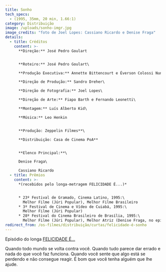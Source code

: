 ```yaml
---
title: Sonho
tech_specs:
  - (1995, 35mm, 20 min, 1.66:1)
category: Distribuição
image: /uploads/sonho-imgr.jpg
image_credits: "foto de Joel Lopes: Cassiano Ricardo e Denise Fraga"
details:
  - title: Créditos
    content: >-
      **Direção:** José Pedro Goulart


      **Roteiro:** José Pedro Goulart\

      **Produção Executiva:** Annette Bittencourt e Éverson Colossi Nunes (Gringo)\

      **Direção de Produção:** Sandro Dreher\

      **Direção de Fotografia:** Joel Lopes\

      **Direção de Arte:** Fiapo Barth e Fernando Leonetti\

      **Montagem:** Luís Alberto Kid\

      **Música:** Leo Henkin


      **Produção: Zeppelin Filmes**\

      **Distribuição: Casa de Cinema PoA**


      **Elenco Principal:**\

      Denise Fraga\

      Cassiano Ricardo
  - title: Prêmios
    content: >-
      *(recebidos pelo longa-metragem FELICIDADE É...)*


      * 23º Festival de Gramado, Cinema Latino, 1995:\
        Melhor Filme (Júri Popular), Melhor Filme Brasileiro
      * 3º Festival de Cinema e Vídeo de Cuiabá, 1995:\
        Melhor Filme (Júri Popular)
      * 28º Festival do Cinema Brasileiro de Brasília, 1995:\
        Melhor Filme (Júri Popular), Melhor Atriz (Denise Fraga, no episódio SONHO)
redirect_from: /os-filmes/distribuição/curtas/felicidade-é-sonho
---
```

Episódio do longa [FELICIDADE É...](/filmes/felicidade-é/)

Quando todo mundo se volta contra você. Quando tudo parece dar errado e nada do que você faz funciona. Quando você sente que algo está se perdendo e não consegue reagir. É bom que você tenha alguém que lhe ajude.